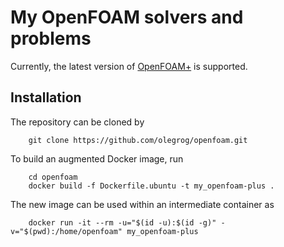 My OpenFOAM solvers and problems
========

Currently, the latest version of [OpenFOAM+](https://www.openfoam.com) is supported.

Installation
-------
The repository can be cloned by
```
    git clone https://github.com/olegrog/openfoam.git
```
To build an augmented Docker image, run
```
    cd openfoam
    docker build -f Dockerfile.ubuntu -t my_openfoam-plus .
```
The new image can be used within an intermediate container as
```
    docker run -it --rm -u="$(id -u):$(id -g)" -v="$(pwd):/home/openfoam" my_openfoam-plus
```
